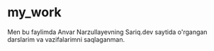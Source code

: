 # my_work
Men bu faylimda Anvar Narzullayevning Sariq.dev saytida o'rgangan darslarim va vazifalarimni saqlaganman.
